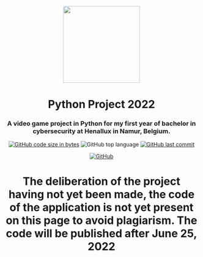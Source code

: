 <p align="center">
  <img width="200" src="https://cdn.staffe.net/2vZTCNN9HQ.png">
</p>
<h1 align="center">Python Project 2022</h1>
<h3 align="center">A video game project in Python for my first year of bachelor in cybersecurity at Henallux in Namur, Belgium.</h3>
<p align="center">
  <a href="https://github.com/IceroDev/Projet-Python2022"><img alt="GitHub code size in bytes" src="https://img.shields.io/github/languages/code-size/IceroDev/Projet-Python2022?style=for-the-badge"></a> <img alt="GitHub top language" src="https://img.shields.io/github/languages/top/IceroDev/Projet-Python2022?style=for-the-badge"> <a href="https://github.com/IceroDev/Projet-Python2022"><img alt="GitHub last commit" src="https://img.shields.io/github/last-commit/IceroDev/Projet-Python2022?style=for-the-badge"></a>
</p>
<p align="center"><a href="https://github.com/IceroDev/Projet-Python2022blob/main/LICENSE"><img alt="GitHub" src="https://img.shields.io/github/license/IceroDev/Projet-Python2022?style=for-the-badge"></a></p>

<h1 align="center">The deliberation of the project having not yet been made, the code of the application is not yet present on this page to avoid plagiarism. The code will be published after June 25, 2022</h1>
